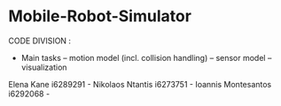 # Mobile-Robot-Simulator

CODE DIVISION :

* Main tasks
– motion model (incl. 
collision handling)
– sensor model
– visualization

Elena Kane i6289291 - 
Nikolaos Ntantis i6273751 - 
Ioannis Montesantos i6292068 - 
